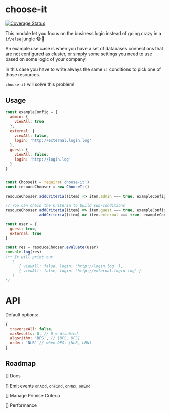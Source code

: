 # choose-it

[![Coverage Status](https://coveralls.io/repos/github/Eomm/choose-it/badge.svg?branch=master)](https://coveralls.io/github/Eomm/choose-it?branch=master)

This module let you focus on the business logic instead of going crazy in a `if/else` jungle 🐵🌴

An example use case is when you have a set of databases connections that are not configured as cluster,
or simply some settings you need to use based on some logic of your company.

In this case you have to write always the same `if` conditions to pick one of those resources.

`choose-it` will solve this problem!

## Usage

```js
const exampleConfig = {
  admin: {
    viewAll: true
  },
  external: {
    viewAll: false,
    login: 'http://external.login.log'
  },
  guest: {
    viewAll: false,
    login: 'http://login.log'
  }
}


const ChooseIt = require('choose-it')
const resouceChooser = new ChooseIt()

resouceChooser.addCriteria((item) => item.admin === true, exampleConfig.admin)

// You can chain the Criteria to build sub-conditions
resouceChooser.addCriteria((item) => item.guest === true, exampleConfig.guest)
              .addCriteria((item) => item.external === true, exampleConfig.external)

const user = {
  guest: true,
  external: true
}

const res = resouceChooser.evaluate(user)
console.log(res)
/** It will print out
   [ 
      { viewAll: false, login: 'http://login.log' },
      { viewAll: false, login: 'http://external.login.log' } 
   ]
*/
```

# API

Default options:

```js
{
  traverseAll: false,
  maxResults: 0, // 0 = disabled
  algorithm: 'BFS', // [BFS, DFS]
  order: 'NLR' // when DFS: [NLR, LRN]
}
```

## Roadmap

[] Docs

[] Emit events `onAdd`, `onFind`, `onMax`, `onEnd`

[] Manage Primise Criteria

[] Performance
